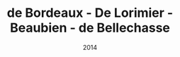 ---
title: de Bordeaux - De Lorimier - Beaubien - de Bellechasse
date: '2014'
type: ruelle_verte
district: rosemont
fill: [{"lat":45.544889,"lng":-73.595027},{"lat":45.545494,"lng":-73.594555},{"lat":45.543931,"lng":-73.591213},{"lat":45.543322,"lng":-73.591733}]
image: image.jpeg
---